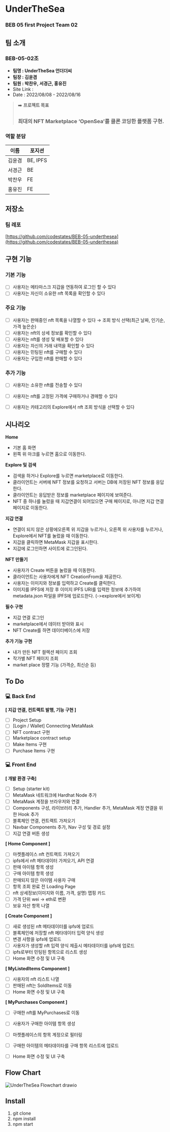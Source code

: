 # UnderTheSea

### BEB 05 first Project Team 02

## 팀 소개

### BEB-05-02조

- **팀명 : UnderTheSea 언더더씨**
- **팀장 : 김윤겸**
- **팀원 : 박찬우, 서경근, 홍유진**
- Site  Link :
- Date : 2022/08/08 - 2022/08/16

> ➡️ **프로젝트 목표**
> 
> 
> ### **최대의 NFT Marketplace ‘OpenSea’를 클론 코딩한 플랫폼 구현.**
> 

### 역할 분담

| 이름 | 포지션 |
| --- | --- |
| 김윤겸 | BE, IPFS |
| 서경근 | BE |
| 박찬우 | FE |
| 홍유진 | FE |

## 저장소

### 팀 레포

[https://github.com/codestates/BEB-05-underthesea](https://github.com/codestates/BEB-05-underthesea)

 
 

## 구현 기능

### 기본 기능

- [ ]  사용자는 메타마스크 지갑을 연동하여 로그인 할 수 있다
- [ ]  사용자는 자신이 소유한 nft 목록을 확인할 수 있다

### 주요 기능

- [ ]  사용자는 판매중인 nft 목록을 나열할 수 있다 → 조회 방식 선택(최근 날짜, 인기순, 가격 높은순)
- [ ]  사용자는 nft의 상세 정보를 확인할 수 있다
- [ ]  사용자는 nft를 생성 및 배포할 수 있다
- [ ]  사용자는 자신의 거래 내역을 확인할 수 있다
- [ ]  사용자는 민팅된 nft를 구매할 수 있다
- [ ]  사용자는 구입한 nft를 판매할 수 있다

### 추가 기능

- [ ]  사용자는 소유한 nft를 전송할 수 있다
- [ ]  사용자는 nft를 고정된 가격에 구매하거나 경매할 수 있다
- [ ]  사용자는 카테고리의 Explore에서 nft 조회 방식을 선택할 수 있다

 
 

## 시나리오

**Home**

- 기본 홈 화면
- 왼쪽 위 마크를 누르면 홈으로 이동한다.

**Explore 및 검색**

- 검색을 하거나 Explore를 누르면 marketplace로 이동한다.
- 클라이언트는 서버에 NFT 정보를 요청하고 서버는 DB에 저장된 NFT 정보를 응답한다.
- 클라이언트는 응답받은 정보를 marketplace 페이지에 보여준다.
- NFT 중 하나를 눌렀을 때 지갑연결이 되어있으면 구매 페이지로, 아니면 지갑 연결 페이지로 이동한다.

**지갑 연결**

- 연결이 되지 않은 상황에오른쪽 위 지갑을 누르거나, 오른쪽 위 사용자를 누르거나, Explore에서 NFT를 눌렀을 때 이동한다.
- 지갑을 클릭하면 MetaMask 지갑을 표시한다.
- 지갑에 로그인하면 사이트에 로그인된다.

**NFT 만들기**

- 사용자가 Create 버튼을 눌렀을 때 이동한다.
- 클라이언트는 사용자에게 NFT CreationFrom을 제공한다.
- 사용자는 이미지와 정보를 입력하고 Create를 클릭한다.
- 이미지를 IPFS에 저장 후 이미지 IPFS URI를 입력한 정보에 추가하여 metadata.json 파일을 IPFS에 업로드한다. (->explore에서 보이게)

**필수 구현**

- 지갑 연결 로그인
- marketplace에서 데이터 받아와 표시
- NFT Create를 하면 데이터베이스에 저장

**추가 기능 구현**

- 내가 만든 NFT 컬렉션 페이지 조회
- 작가별 NFT 페이지 조회
- market place 정렬 기능 (가격순, 최신순 등)

 
 

## To Do

### 💻 Back End

**[ 지갑 연결, 컨트랙트 발행, 기능 구현 ]**

- [ ]  Project Setup
- [ ]  [Login / Wallet] Connecting MetaMask
- [ ]  NFT contract 구현
- [ ]  Marketplace contract setup
- [ ]  Make Items 구현
- [ ]  Purchase Items 구현

### 💻 Front End

**[ 개발 환경 구축]**

- [ ]  Setup (starter kit)
- [ ]  MetaMask 네트워크에 Hardhat Node 추가
- [ ]  MetaMask 계정을 브라우저와 연결
- [ ]  Components 구성, 라이브러리 추가, Handler 추가, MetaMask 계정 연결을 위한 Hook 추가
- [ ]  블록체인 연결, 컨트랙트 가져오기
- [ ]  Navbar Components 추가, Nav 구성 및 경로 설정
- [ ]  지갑 연결 버튼 생성

**[ Home Component ]**

- [ ]  마켓플레이스 nft 컨트랙트 가져오기
- [ ]  ipfs에서 nft 메타데이터 가져오기, API 연결
- [ ]  판매 아이템 항목 생성
- [ ]  구매 아이템 항목 생성
- [ ]  판매되지 않은 아이템 사용자 구매
- [ ]  항목 조회 완료 전 Loading Page
- [ ]  nft 상세정보(이미지와 이름, 가격, 설명) 맵핑 카드
- [ ]  가격 단위 wei → eth로 변환
- [ ]  보유 자산 항목 나열

**[ Create Component ]**

- [ ]  새로 생성된 nft 메타데이터를 ipfs에 업로드
- [ ]  블록체인에 저장할 nft 메타데이터 입력 양식 생성
- [ ]  변경 사항을 ipfs에 업로드
- [ ]  사용자가 생성할 nft 입력 양식 제출시 메타데이터를 ipfs에 업로드
- [ ]  ipfs로부터 민팅된 항목으로 리스트 생성
- [ ]  Home 화면 수정 및 UI 구축

**[ MyListedItems Component ]**

- [ ]  사용자의 nft 리스트 나열
- [ ]  판매된 nft는 SoldItems로 이동
- [ ]  Home 화면 수정 및 UI 구축

**[ MyPurchases Component ]**

- [ ]  구매한 nft를 MyPurchases로 이동
- [ ]  사용자가 구매한 아이템 항목 생성
- [ ]  마켓플레이스의 항목 계정으로 필터링
- [ ]  구매한 아이템의 메타데이타를 구매 항목 리스트에 업로드
- [ ]  Home 화면 수정 및 UI 구축

 
 

## Flow Chart

![UnderTheSea Flowchart drawio](https://user-images.githubusercontent.com/99964401/184828609-5bbb5b79-2f2d-4819-96b6-e8f41d8e45ea.png)

 
 

## Install

1. git clone 
2. npm install
3. npm start

 
 
 
